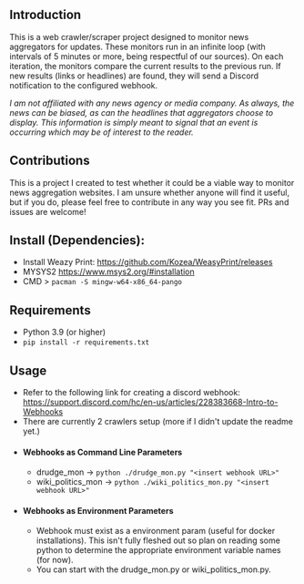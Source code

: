 ## Introduction
This is a web crawler/scraper project designed to monitor news aggregators for updates. These monitors run in an infinite loop (with intervals of 5 minutes or more, being respectful of our sources). On each iteration, the monitors compare the current results to the previous run. If new results (links or headlines) are found, they will send a Discord notification to the configured webhook.

_I am not affiliated with any news agency or media company. As always, the news can be biased, as can the headlines that aggregators choose to display. This information is simply meant to signal that an event is occurring which may be of interest to the reader._

## Contributions
This is a project I created to test whether it could be a viable way to monitor news aggregation websites. I am unsure whether anyone will find it useful, but if you do, please feel free to contribute in any way you see fit. PRs and issues are welcome!

## Install (Dependencies):
- Install Weazy Print: https://github.com/Kozea/WeasyPrint/releases
- MYSYS2 https://www.msys2.org/#installation
- CMD > `pacman -S mingw-w64-x86_64-pango`

## Requirements
- Python 3.9 (or higher)
- `pip install -r requirements.txt`


## Usage
- Refer to the following link for creating a discord webhook: https://support.discord.com/hc/en-us/articles/228383668-Intro-to-Webhooks
- There are currently 2 crawlers setup (more if I didn't update the readme yet.)
- #### Webhooks as Command Line Parameters
   - drudge_mon -> `python ./drudge_mon.py "<insert webhook URL>"`
   - wiki_politics_mon -> `python ./wiki_politics_mon.py "<insert webhook URL>"`
- #### Webhooks as Environment Parameters
   - Webhook must exist as a environment param (useful for docker installations). This isn't fully fleshed out so plan on reading some python to determine the appropriate environment variable names (for now).
   - You can start with the drudge_mon.py or wiki_politics_mon.py.